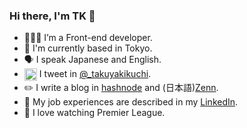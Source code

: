### Hi there, I'm TK 👋

- 🧑🏻‍💻 I’m a Front-end developer.
- 🗼 I'm currently based in Tokyo.
- 🗣 I speak Japanese and English.
- <img align="center" src="https://raw.githubusercontent.com/rahuldkjain/github-profile-readme-generator/master/src/images/icons/Social/twitter.svg" alt="takuyakikuchi" height="20" width="20" /> I tweet in <a href="https://twitter.com/_takuyakikuchi" target="blank">@_takuyakikuchi</a>.
- ✏️ I write a blog in <a href="https://takuyakikuchi.tech" target="blank">hashnode</a> and (日本語)<a href="https://hashnode.com/@takuyakikuchi" target="blank">Zenn</a>.
- 💼 My job experiences are described in my <a href="https://www.linkedin.com/in/takuya-kikuchi/" target="blank">LinkedIn</a>.
- 🏴󠁧󠁢󠁥󠁮󠁧󠁿 I love watching Premier League.
